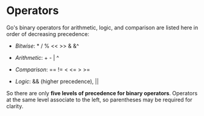 # Operators

Go's binary operators for arithmetic, logic, and comparison are listed here in order of decreasing precedence:

* *Bitwise*: \* / % << >> & &^

* *Arithmetic*: \+ \- | ^

* *Comparison*: == != < <= > >=

* *Logic*: && (higher precedence), ||

So there are only **five levels of precedence for binary operators**. Operators at the same level associate to the left, so parentheses may be required for clarity. 
